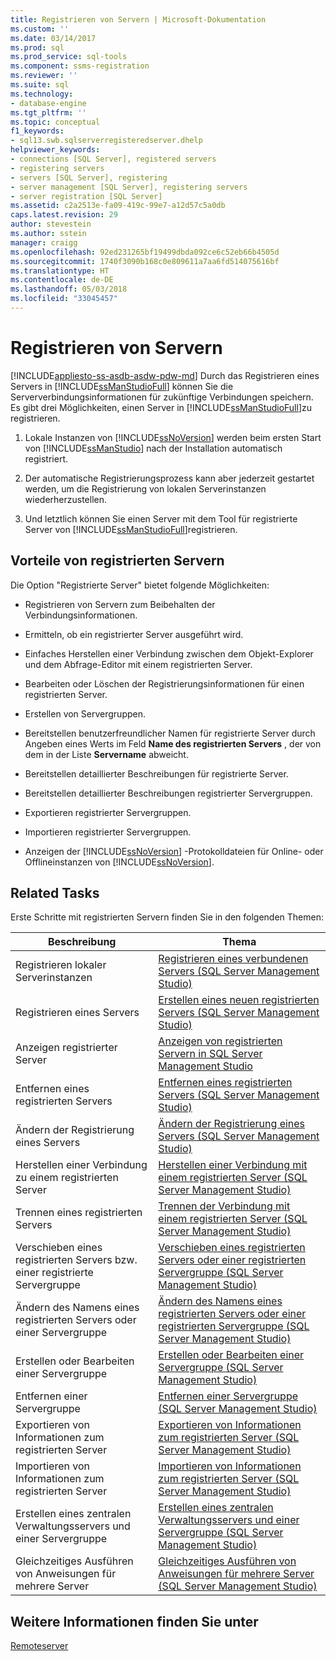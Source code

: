 ```yaml
---
title: Registrieren von Servern | Microsoft-Dokumentation
ms.custom: ''
ms.date: 03/14/2017
ms.prod: sql
ms.prod_service: sql-tools
ms.component: ssms-registration
ms.reviewer: ''
ms.suite: sql
ms.technology:
- database-engine
ms.tgt_pltfrm: ''
ms.topic: conceptual
f1_keywords:
- sql13.swb.sqlserverregisteredserver.dhelp
helpviewer_keywords:
- connections [SQL Server], registered servers
- registering servers
- servers [SQL Server], registering
- server management [SQL Server], registering servers
- server registration [SQL Server]
ms.assetid: c2a2513e-fa09-419c-99e7-a12d57c5a0db
caps.latest.revision: 29
author: stevestein
ms.author: sstein
manager: craigg
ms.openlocfilehash: 92ed231265bf19499dbda092ce6c52eb66b4505d
ms.sourcegitcommit: 1740f3090b168c0e809611a7aa6fd514075616bf
ms.translationtype: HT
ms.contentlocale: de-DE
ms.lasthandoff: 05/03/2018
ms.locfileid: "33045457"
---
```

# <a name="register-servers"></a>Registrieren von Servern
[!INCLUDE[appliesto-ss-asdb-asdw-pdw-md](../../includes/appliesto-ss-asdb-asdw-pdw-md.md)]
  Durch das Registrieren eines Servers in [!INCLUDE[ssManStudioFull](../../includes/ssmanstudiofull-md.md)] können Sie die Serververbindungsinformationen für zukünftige Verbindungen speichern. Es gibt drei Möglichkeiten, einen Server in [!INCLUDE[ssManStudioFull](../../includes/ssmanstudiofull-md.md)]zu registrieren.  
  
1.  Lokale Instanzen von [!INCLUDE[ssNoVersion](../../includes/ssnoversion-md.md)] werden beim ersten Start von [!INCLUDE[ssManStudio](../../includes/ssmanstudio-md.md)] nach der Installation automatisch registriert.  
  
2.  Der automatische Registrierungsprozess kann aber jederzeit gestartet werden, um die Registrierung von lokalen Serverinstanzen wiederherzustellen.  
  
3.  Und letztlich können Sie einen Server mit dem Tool für registrierte Server von [!INCLUDE[ssManStudioFull](../../includes/ssmanstudiofull-md.md)]registrieren.  
  
## <a name="benefits-of-registered-servers"></a>Vorteile von registrierten Servern  
 Die Option "Registrierte Server" bietet folgende Möglichkeiten:  
  
-   Registrieren von Servern zum Beibehalten der Verbindungsinformationen.  
  
-   Ermitteln, ob ein registrierter Server ausgeführt wird.  
  
-   Einfaches Herstellen einer Verbindung zwischen dem Objekt-Explorer und dem Abfrage-Editor mit einem registrierten Server.  
  
-   Bearbeiten oder Löschen der Registrierungsinformationen für einen registrierten Server.  
  
-   Erstellen von Servergruppen.  
  
-   Bereitstellen benutzerfreundlicher Namen für registrierte Server durch Angeben eines Werts im Feld **Name des registrierten Servers** , der von dem in der Liste **Servername** abweicht.  
  
-   Bereitstellen detaillierter Beschreibungen für registrierte Server.  
  
-   Bereitstellen detaillierter Beschreibungen registrierter Servergruppen.  
  
-   Exportieren registrierter Servergruppen.  
  
-   Importieren registrierter Servergruppen.  
  
-   Anzeigen der [!INCLUDE[ssNoVersion](../../includes/ssnoversion-md.md)] -Protokolldateien für Online- oder Offlineinstanzen von [!INCLUDE[ssNoVersion](../../includes/ssnoversion-md.md)].  
  
## <a name="related-tasks"></a>Related Tasks  
 Erste Schritte mit registrierten Servern finden Sie in den folgenden Themen:  
  
|**Beschreibung**|**Thema**|  
|---------------------|---------------|  
|Registrieren lokaler Serverinstanzen|[Registrieren eines verbundenen Servers &#40;SQL Server Management Studio&#41;](../../tools/sql-server-management-studio/register-a-connected-server-sql-server-management-studio.md)|  
|Registrieren eines Servers|[Erstellen eines neuen registrierten Servers &#40;SQL Server Management Studio&#41;](../../tools/sql-server-management-studio/create-a-new-registered-server-sql-server-management-studio.md)|  
|Anzeigen registrierter Server|[Anzeigen von registrierten Servern in SQL Server Management Studio](../../tools/sql-server-management-studio/view-registered-servers-in-sql-server-management-studio.md)|  
|Entfernen eines registrierten Servers|[Entfernen eines registrierten Servers &#40;SQL Server Management Studio&#41;](../../tools/sql-server-management-studio/remove-a-registered-server-sql-server-management-studio.md)|  
|Ändern der Registrierung eines Servers|[Ändern der Registrierung eines Servers &#40;SQL Server Management Studio&#41;](../../tools/sql-server-management-studio/change-a-server-s-registration-sql-server-management-studio.md)|  
|Herstellen einer Verbindung zu einem registrierten Server|[Herstellen einer Verbindung mit einem registrierten Server &#40;SQL Server Management Studio&#41;](../../tools/sql-server-management-studio/connect-to-a-registered-server-sql-server-management-studio.md)|  
|Trennen eines registrierten Servers|[Trennen der Verbindung mit einem registrierten Server &#40;SQL Server Management Studio&#41;](../../tools/sql-server-management-studio/disconnect-from-a-registered-server-sql-server-management-studio.md)|  
|Verschieben eines registrierten Servers bzw. einer registrierte Servergruppe|[Verschieben eines registrierten Servers oder einer registrierten Servergruppe &#40;SQL Server Management Studio&#41;](../../tools/sql-server-management-studio/move-a-registered-server-or-registered-server-group.md)|  
|Ändern des Namens eines registrierten Servers oder einer Servergruppe|[Ändern des Namens eines registrierten Servers oder einer registrierten Servergruppe &#40;SQL Server Management Studio&#41;](../../tools/sql-server-management-studio/change-the-name-of-registered-server-or-registered-server-group.md)|  
|Erstellen oder Bearbeiten einer Servergruppe|[Erstellen oder Bearbeiten einer Servergruppe &#40;SQL Server Management Studio&#41;](../../tools/sql-server-management-studio/create-or-edit-a-server-group-sql-server-management-studio.md)|  
|Entfernen einer Servergruppe|[Entfernen einer Servergruppe &#40;SQL Server Management Studio&#41;](../../tools/sql-server-management-studio/remove-a-server-group-sql-server-management-studio.md)|  
|Exportieren von Informationen zum registrierten Server|[Exportieren von Informationen zum registrierten Server &#40;SQL Server Management Studio&#41;](../../tools/sql-server-management-studio/export-registered-server-information-sql-server-management-studio.md)|  
|Importieren von Informationen zum registrierten Server|[Importieren von Informationen zum registrierten Server &#40;SQL Server Management Studio&#41;](../../tools/sql-server-management-studio/import-registered-server-information-sql-server-management-studio.md)|  
|Erstellen eines zentralen Verwaltungsservers und einer Servergruppe|[Erstellen eines zentralen Verwaltungsservers und einer Servergruppe &#40;SQL Server Management Studio&#41;](../../tools/sql-server-management-studio/create-a-central-management-server-and-server-group.md)|  
|Gleichzeitiges Ausführen von Anweisungen für mehrere Server|[Gleichzeitiges Ausführen von Anweisungen für mehrere Server &#40;SQL Server Management Studio&#41;](../../tools/sql-server-management-studio/execute-statements-against-multiple-servers-simultaneously.md)|  
  
## <a name="see-also"></a>Weitere Informationen finden Sie unter  
 [Remoteserver](../../database-engine/configure-windows/remote-servers.md)  
  
  
